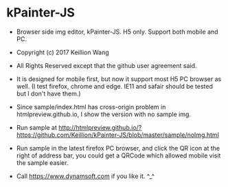 # kPainter-JS
 
 - Browser side img editor, kPainter-JS. H5 only. Support both mobile and PC.
 
 - Copyright (c) 2017 Keillion Wang
 - All Rights Reserved except that the github user agreement said.
 
 - It is designed for mobile first, but now it support most H5 PC browser as well. (I test firefox, chrome and edge. IE11 and safair should be tested but I don't have them.)
 - Since sample/index.html has cross-origin problem in htmlpreview.github.io, I show the version with no sample img. 
 - Run sample at http://htmlpreview.github.io/?https://github.com/Keillion/kPainter-JS/blob/master/sample/noImg.html
 - Run sample in the latest firefox PC browser, and click the QR icon at the right of address bar, you could get a QRCode which allowed mobile visit the sample easier.
 
 - Call https://www.dynamsoft.com if you like it. ^_^

